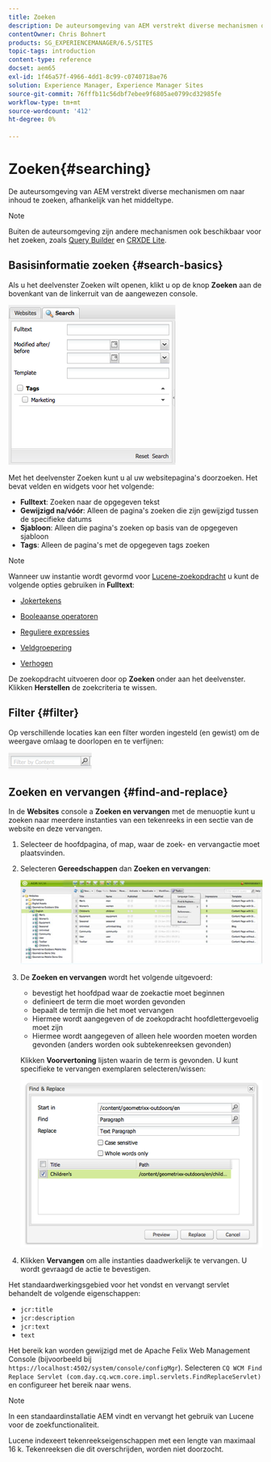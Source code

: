 ```yaml
---
title: Zoeken
description: De auteursomgeving van AEM verstrekt diverse mechanismen om naar inhoud te zoeken, afhankelijk van het middeltype.
contentOwner: Chris Bohnert
products: SG_EXPERIENCEMANAGER/6.5/SITES
topic-tags: introduction
content-type: reference
docset: aem65
exl-id: 1f46a57f-4966-4dd1-8c99-c0740718ae76
solution: Experience Manager, Experience Manager Sites
source-git-commit: 76fffb11c56dbf7ebee9f6805ae0799cd32985fe
workflow-type: tm+mt
source-wordcount: '412'
ht-degree: 0%

---
```


# Zoeken{#searching}

De auteursomgeving van AEM verstrekt diverse mechanismen om naar inhoud te zoeken, afhankelijk van het middeltype.

>[!NOTE]
>
>Buiten de auteursomgeving zijn andere mechanismen ook beschikbaar voor het zoeken, zoals [Query Builder](/help/sites-developing/querybuilder-api.md) en [CRXDE Lite](/help/sites-developing/developing-with-crxde-lite.md).

## Basisinformatie zoeken {#search-basics}

Als u het deelvenster Zoeken wilt openen, klikt u op de knop **Zoeken** aan de bovenkant van de linkerruit van de aangewezen console.

![chlimage_1-101](assets/chlimage_1-101.png)

Met het deelvenster Zoeken kunt u al uw websitepagina&#39;s doorzoeken. Het bevat velden en widgets voor het volgende:

* **Fulltext**: Zoeken naar de opgegeven tekst
* **Gewijzigd na/vóór**: Alleen de pagina&#39;s zoeken die zijn gewijzigd tussen de specifieke datums
* **Sjabloon**: Alleen die pagina&#39;s zoeken op basis van de opgegeven sjabloon
* **Tags**: Alleen de pagina&#39;s met de opgegeven tags zoeken

>[!NOTE]
>
>Wanneer uw instantie wordt gevormd voor [Lucene-zoekopdracht](/help/sites-deploying/queries-and-indexing.md) u kunt de volgende opties gebruiken in **Fulltext**:
>
>* [Jokertekens](https://lucene.apache.org/core/5_3_1/queryparser/org/apache/lucene/queryparser/classic/package-summary.html#Wildcard_Searches)
>* [Booleaanse operatoren](https://lucene.apache.org/core/5_3_1/queryparser/org/apache/lucene/queryparser/classic/package-summary.html#Boolean_operators)
>
>* [Reguliere expressies](https://lucene.apache.org/core/5_3_1/queryparser/org/apache/lucene/queryparser/classic/package-summary.html#Regexp_Searches)
>* [Veldgroepering](https://lucene.apache.org/core/5_3_1/queryparser/org/apache/lucene/queryparser/classic/package-summary.html#Field_Grouping)
>* [Verhogen](https://lucene.apache.org/core/5_3_1/queryparser/org/apache/lucene/queryparser/classic/package-summary.html#Boosting_a_Term)
>

De zoekopdracht uitvoeren door op **Zoeken** onder aan het deelvenster. Klikken **Herstellen** de zoekcriteria te wissen.

## Filter {#filter}

Op verschillende locaties kan een filter worden ingesteld (en gewist) om de weergave omlaag te doorlopen en te verfijnen:

![chlimage_1-102](assets/chlimage_1-102.png)

## Zoeken en vervangen {#find-and-replace}

In de **Websites** console a **Zoeken en vervangen** met de menuoptie kunt u zoeken naar meerdere instanties van een tekenreeks in een sectie van de website en deze vervangen.

1. Selecteer de hoofdpagina, of map, waar de zoek- en vervangactie moet plaatsvinden.
1. Selecteren **Gereedschappen** dan **Zoeken en vervangen**:

   ![screen_shot_2012-02-15at120346pm](assets/screen_shot_2012-02-15at120346pm.png)

1. De **Zoeken en vervangen** wordt het volgende uitgevoerd:

   * bevestigt het hoofdpad waar de zoekactie moet beginnen
   * definieert de term die moet worden gevonden
   * bepaalt de termijn die het moet vervangen
   * Hiermee wordt aangegeven of de zoekopdracht hoofdlettergevoelig moet zijn
   * Hiermee wordt aangegeven of alleen hele woorden moeten worden gevonden (anders worden ook subtekenreeksen gevonden)

   Klikken **Voorvertoning** lijsten waarin de term is gevonden. U kunt specifieke te vervangen exemplaren selecteren/wissen:

   ![screen_shot_2012-02-15at120719pm](assets/screen_shot_2012-02-15at120719pm.png)

1. Klikken **Vervangen** om alle instanties daadwerkelijk te vervangen. U wordt gevraagd de actie te bevestigen.

Het standaardwerkingsgebied voor het vondst en vervangt servlet behandelt de volgende eigenschappen:

* `jcr:title`
* `jcr:description`
* `jcr:text`
* `text`

Het bereik kan worden gewijzigd met de Apache Felix Web Management Console (bijvoorbeeld bij `https://localhost:4502/system/console/configMgr`). Selecteren `CQ WCM Find Replace Servlet (com.day.cq.wcm.core.impl.servlets.FindReplaceServlet)` en configureer het bereik naar wens.

>[!NOTE]
>
>In een standaardinstallatie AEM vindt en vervangt het gebruik van Lucene voor de zoekfunctionaliteit.
>
>Lucene indexeert tekenreekseigenschappen met een lengte van maximaal 16 k. Tekenreeksen die dit overschrijden, worden niet doorzocht.
